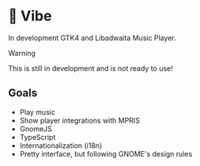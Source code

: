 # 🎵 Vibe
In development GTK4 and Libadwaita Music Player.

> [!warning]
> This is still in development and is not ready to use!

## Goals
- Play music
- Show player integrations with MPRIS
- GnomeJS
- TypeScript
- Internationalization (i18n)
- Pretty interface, but following GNOME's design rules

